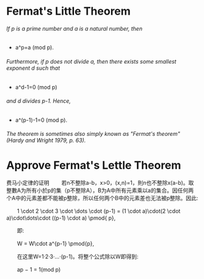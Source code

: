 # Fermat's Little Theorem
###### If p is a prime number and a is a natural number, then
 * a^p=a (mod p). 	
###### Furthermore, if p does not divide a, then there exists some smallest exponent d such that
 * a^d-1=0 (mod p) 	
###### and d divides p-1. Hence,
 * a^(p-1)-1=0 (mod p). 	
###### The theorem is sometimes also simply known as "Fermat's theorem" (Hardy and Wright 1979, p. 63).

# Approve Fermat's Lettle Theorem
费马小定律的证明
　　若n不整除a-b，x>0，(x,n)=1，則n也不整除x(a-b)。取整數A为所有小於p的集（p不整除A），B为A中所有元素乘以a的集合。因任何两个A中的元素差都不能被p整除，所以任何两个B中的元素差也无法被p整除。因此:

　　1 \cdot 2 \cdot 3 \cdot \dots \cdot (p-1) = (1 \cdot a)\cdot(2 \cdot a)\cdot\dots\cdot ((p-1) \cdot a) \pmod{ p},

　　即:

　　W = W\cdot a^{p-1} \pmod{p},

　　在这里W=1·2·3·...·(p-1)。将整个公式除以W即得到:

　　ap − 1 = 1(mod p)
